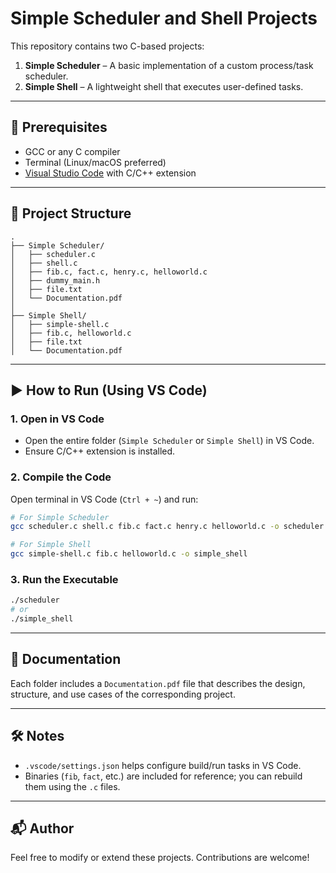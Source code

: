# Simple Scheduler and Shell Projects

This repository contains two C-based projects:

1. **Simple Scheduler** – A basic implementation of a custom process/task scheduler.
2. **Simple Shell** – A lightweight shell that executes user-defined tasks.

---

## 🔧 Prerequisites

- GCC or any C compiler
- Terminal (Linux/macOS preferred)
- [Visual Studio Code](https://code.visualstudio.com/) with C/C++ extension

---

## 📁 Project Structure

```
.
├── Simple Scheduler/
│   ├── scheduler.c
│   ├── shell.c
│   ├── fib.c, fact.c, henry.c, helloworld.c
│   ├── dummy_main.h
│   ├── file.txt
│   └── Documentation.pdf
│
├── Simple Shell/
│   ├── simple-shell.c
│   ├── fib.c, helloworld.c
│   ├── file.txt
│   └── Documentation.pdf
```

---

## ▶️ How to Run (Using VS Code)

### 1. Open in VS Code

- Open the entire folder (`Simple Scheduler` or `Simple Shell`) in VS Code.
- Ensure C/C++ extension is installed.

### 2. Compile the Code

Open terminal in VS Code (`Ctrl + ~`) and run:

```bash
# For Simple Scheduler
gcc scheduler.c shell.c fib.c fact.c henry.c helloworld.c -o scheduler

# For Simple Shell
gcc simple-shell.c fib.c helloworld.c -o simple_shell
```

### 3. Run the Executable

```bash
./scheduler
# or
./simple_shell
```

---

## 📄 Documentation

Each folder includes a `Documentation.pdf` file that describes the design, structure, and use cases of the corresponding project.

---

## 🛠 Notes

- `.vscode/settings.json` helps configure build/run tasks in VS Code.
- Binaries (`fib`, `fact`, etc.) are included for reference; you can rebuild them using the `.c` files.

---

## 📬 Author

Feel free to modify or extend these projects. Contributions are welcome!
